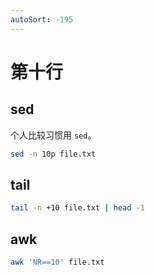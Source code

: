 ```yaml
---
autoSort: -195
---
```


# 第十行

## sed

个人比较习惯用 `sed`。

``` sh
sed -n 10p file.txt
```

## tail

``` sh
tail -n +10 file.txt | head -1
```

## awk

``` sh
awk 'NR==10' file.txt
```

